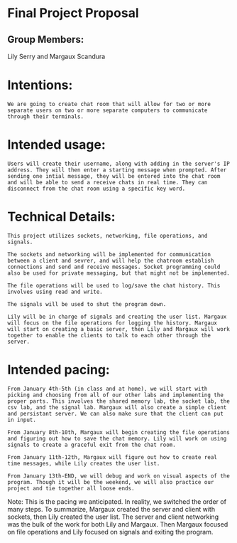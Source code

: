 # Final Project Proposal

## Group Members:

Lily Serry and Margaux Scandura
       
# Intentions:

    We are going to create chat room that will allow for two or more separate users on two or more separate computers to communicate through their terminals.
    
# Intended usage:

    Users will create their username, along with adding in the server's IP address. They will then enter a starting message when prompted. After sending one intial message, they will be entered into the chat room and will be able to send a receive chats in real time. They can disconnect from the chat room using a specific key word. 

# Technical Details:

    This project utilizes sockets, networking, file operations, and signals. 
    
    The sockets and networking will be implemented for communication between a client and sevrer, and will help the chatroom establish connections and send and receive messages. Socket programming could also be used for private messaging, but that might not be implemented. 
    
    The file operations will be used to log/save the chat history. This involves using read and write. 
    
    The signals will be used to shut the program down. 
    
    Lily will be in charge of signals and creating the user list. Margaux will focus on the file operations for logging the history. Margaux will start on creating a basic server, then Lily and Margaux will work together to enable the clients to talk to each other through the server.
     
    
# Intended pacing:

    From January 4th-5th (in class and at home), we will start with picking and choosing from all of our other labs and implementing the proper parts. This involves the shared memory lab, the socket lab, the csv lab, and the signal lab. Margaux will also create a simple client and persistant server. We can also make sure that the client can put in input. 
    
    From January 8th-10th, Margaux will begin creating the file operations and figuring out how to save the chat memory. Lily will work on using signals to create a graceful exit from the chat room. 
    
    From January 11th-12th, Margaux will figure out how to create real time messages, while Lily creates the user list. 
    
    From January 13th-END, we will debug and work on visual aspects of the program. Though it will be the weekend, we will also practice our project and tie together all loose ends. 
    
Note: This is the pacing we anticipated. In reality, we switched the order of many steps. To summarize, Margaux created the server and client with sockets, then Lily created the user list. The server and client networking was the bulk of the work for both Lily and Margaux. Then Margaux focused on file operations and Lily focused on signals and exiting the program. 
